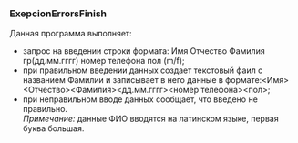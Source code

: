 ### ExepcionErrorsFinish
Данная программа выполняет:    
- запрос на введении строки формата: Имя Отчество Фамилия гр(дд.мм.гггг) номер телефона пол (m/f);   
- при правильном введении данных создает текстовый фаил с названием Фамилии и записывает в него данные в формате:<Имя><Отчество><Фамилия><дд.мм.гггг><номер телефона><пол>;    
- при неправильном вводе данных сообщает, что введено не правильно.   
_Примечание:_ данные ФИО вводятся на латинском языке, первая буква большая.
